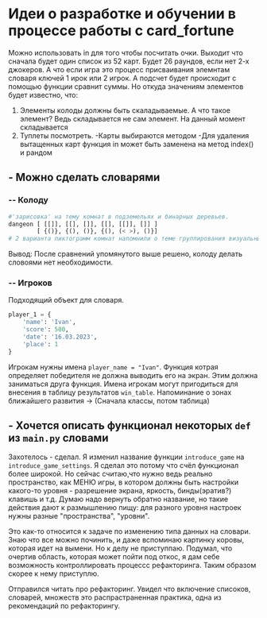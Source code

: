 # Идеи о разработке и обучении в процессе работы с card_fortune

Можно использовать in для того чтобы посчитать очки.
Выходит что сначала будет один список из 52 карт.
Будет 26 раундов, если нет 2-х джокеров.
А что если игра это процесс присваивания элемнтам словаря ключей 1 ирок или
2 игрок. А подсчет будет происходит с помощью функции сравнит суммы.
Но откуда значениям элементов будет известно, что:

1. Элементы колоды должны быть скаладываемые.
А что такое элемент? Ведь складывается не сам элемент.
На данный момент складывается
2. Туплеты посмотреть.
-Карты выбираются методом
-Для удаления вытащенных карт функция in может быть заменена
на метод index() и рандом

## - Можно сделать словарями

### -- Колоду

```py
#'зарисовка' на тему комнат в подземельях и бинарных деревьев.
dangeon [ [[]], [[], []], [[], [[]], []] ]
        [ {()}, {(), ()}, {(), (< >), ()}]
# 2 варианта пиктограмм комнат напомнили о теме группирования визуальных объектов мозгом, как мозг делит и объединяет объекты. Как вообще "определение" объекта происходит. Палки и веревки;)
```

Вывод: После сравнений упомянутого выше решено, колоду делать словоями нет необходимости.

### -- Игроков

Подходящий объект для словаря.

```py
player_1 = {
    'name': 'Ivan',
    'score': 500,
    'date': '16.03.2023',
    'place': 1
}
```

Игрокам нужны имена `player_name = "Ivan"`.
Функция котрая определяет победителя не должна выводить его на экран.
Этим должна заниматься друга функция.
Имена игрокам могут пригодиться для внесения в таблицу результатов `win_table`.
Напоминание о зонах ближайшего развития -> (Сначала классы, потом таблица)

## - Хочется описать функционал некоторых `def` из `main.py` словами

Захотелось - сделал. Я изменил название функции `introduce_game` на `introduce_game_settings`. Я сделал это потому что счёл функционал более широкой. Но сейчас считаю,что нужно ведь реально пространство, как МЕНЮ игры, в котором должны быть настройки какого-то уровня - разрешение экрана, яркость, бинды(эратив?) клавишь и т.д. Думаю надо вернуть обратно название, но такие действия дают к размышлению пищу: для разного уровня настроек нужны разные "пространства", "уровни".

Это как-то относится к задаче по изменению типа данных на словари. Знаю что все можно починить, и даже вспоминаю картинку коровы, которая идет на вымени. Но к делу не приступпаю. Подумал, что очертив область, которая может пойти под откос, я дам себе возможность контроллировать процессс рефакторинга. Таким образом скорее к нему приступлю.

Отправился читать про рефакторинг. Увидел что включение списоков, словарей, множеств это распрастраненная практика, одна из рекомендаций по рефакторингу.
